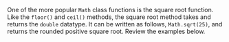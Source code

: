 One of the more popular `Math` class functions is the square root function. Like the `floor()` and `ceil()` methods, the square root method takes and returns the `double` datatype. It can be written as follows, `Math.sqrt(25)`, and returns the rounded positive square root. Review the examples below.

